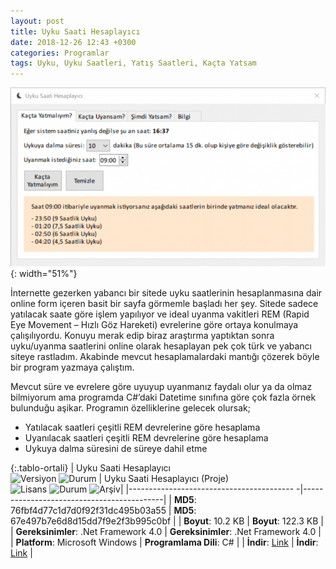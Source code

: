 ```yaml
---
layout: post
title: Uyku Saati Hesaplayıcı
date: 2018-12-26 12:43 +0300
categories: Programlar
tags: Uyku, Uyku Saatleri, Yatış Saatleri, Kaçta Yatsam
---
```

![uyku-saati-hesaplayici](/images/programlar/uyku-saati-hesaplayici.png){: width="51%"}

İnternette gezerken yabancı bir sitede uyku saatlerinin hesaplanmasına dair online form içeren basit bir sayfa görmemle başladı her şey. Sitede sadece yatılacak saate göre işlem yapılıyor ve ideal uyanma vakitleri REM (Rapid Eye Movement – Hızlı Göz Hareketi) evrelerine göre ortaya konulmaya çalışılıyordu. Konuyu merak edip biraz araştırma yaptıktan sonra uyku/uyanma saatlerini online olarak hesaplayan pek çok türk ve yabancı siteye rastladım. Akabinde mevcut hesaplamalardaki mantığı çözerek böyle bir program yazmaya çalıştım.

Mevcut süre ve evrelere göre uyuyup uyanmanız faydalı olur ya da olmaz bilmiyorum ama programda C#’daki Datetime sınıfına göre çok fazla örnek bulunduğu aşikar. Programın özelliklerine gelecek olursak;

- Yatılacak saatleri çeşitli REM devrelerine göre hesaplama
- Uyanılacak saatleri çeşitli REM devrelerine göre hesaplama
- Uykuya dalma süresini de süreye dahil etme

{:.tablo-ortali}
| Uyku Saati Hesaplayıcı<br>![Versiyon](https://img.shields.io/badge/Versiyon-1.1-blueviolet.svg?style=flat) ![Durum](https://img.shields.io/badge/Durum-Çalışıyor-success.svg?style=flat) | Uyku Saati Hesaplayıcı (Proje)<br>![Lisans](https://img.shields.io/badge/Lisans-MIT-blue.svg?style=flat) ![Durum](https://img.shields.io/badge/Proje-Sonlandırıldı-lightgray.svg?style=flat) ![Arşiv](https://img.shields.io/badge/Arşiv-orange.svg?style=flat)|
|----------------------------------------- -|-------------------------------------------|
| **MD5**: 76fbf4d77c1d7d0f92f31dc495b03a55 | **MD5**: 67e497b7e6d8d15dd7f9e2f3b995c0bf | 
| **Boyut**: 10.2 KB                       | **Boyut**:  122.3 KB                         |
| **Gereksinimler**: .Net Framework 4.0     | **Gereksinimler**: .Net Framework 4.0     |
| **Platform**: Microsoft Windows           | **Programlama Dili**: C#                  |
| **İndir**: [Link](http://www.umutd.com/programlar1/uyku-saati-hesaplayici.zip)         | **İndir**: [Link](http://www.umutd.com/programlar1/uyku-saati-hesaplayici-proje.zip)                      |